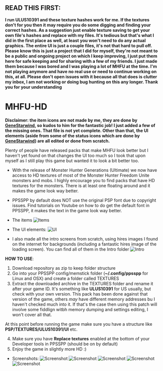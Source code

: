 ## READ THIS FIRST:

**I run ULUS10391 and these texture hashes work for me. If the textures don't for you then it may require you do some digging and finding your correct hashes. As a suggestion just enable texture saving to get your own file's hashes and replace with my files. It's tedious but that's what I did in the first place as well, at least you won't need to do any actual graphics. The entire UI is just a couple files, it's not that hard to pull off.
Please know this is just a project that I did for myself, they're not meant to be a public and ongoing project on which I keep improving, I just put them here for safe keeping and for sharing with a few of my friends. I just made them because I was bored and I was playing a lot of MHFU at the time. I'm not playing anymore and have no real use or need to continue working on this, at all. Please don't open issues with it because all that does is clutter my inbox, I am not working or doing bug hunting on this any longer. Thank you for your understanding**


# MHFU-HD

**Disclaimer: the item icons are not made by me, they are done by [GeneStarwind](https://monsterhunter.fandom.com/wiki/Images_GeneStarwind), so kudos to him for the fantastic job! I just added a few of the missing ones. That file is not yet complete. Other than that, the UI elements (aside from some of the status icons which are done by [GeneStarwind](https://monsterhunter.fandom.com/wiki/Images_GeneStarwind)) are all edited or done from scratch.**

Plenty of people have released packs that make MHFU look better but I haven't yet found on that changes the UI too much so I took that upon myself as I still play this game but wanted it to look a bit better too.

- With the release of Monster Hunter Generations (Ultimate) we now have access to HD textures of most of the Monster Hunter Freedom Unite monsters and mobs. I highly encourage you to find packs that have HD textures for the monsters. There is at least one floating around and it makes the game look way better.

- PPSSPP by default does NOT use the original PSP font due to copyright issues. Find tutorials on Youtube on how to do get the default font in PPSSPP, it makes the text in the game look way better.

- The items
![Items](https://github.com/grimmtusk/MHFU-HD/blob/main/UI/items.png?raw=true)

- The UI elements:
![UI](https://github.com/grimmtusk/MHFU-HD/blob/main/UI/UI.png?raw=true)

- I also made all the intro screens from scratch, using hires images I found on the internet for backgrounds (including a fantastic hires image of the loading screen). You can find all of them in the Intro folder
![Intro](https://github.com/grimmtusk/MHFU-HD/blob/main/Intro/welcome.png?raw=true)

**HOW TO USE**:

1. Download repository as zip to keep folder structure
2. Go into your PPSSPP config/memstick folder (**~/.config/ppsspp** for Linux and OSX) and create a folder called TEXTURES
3. Extract the downloaded archive in the TEXTURES folder and rename it after your game ID. It's something like **ULUS10391** for US usually, but check with your own version. This pack has been done against that version of the game, others *may* have different memory addresses bu I haven't checked much into it. If that's the case then using this patch will involve some fiddlign witbh memory dumping and settings editing, I won't cover all that.

At this point before running the game make sure you have a structure like **PSP/TEXTURES/ULUS10391/UI** etc.

4. Make sure you have **Replace textures** enabled at the bottom of your Developer tools in PPSSPP (should be on by default)
5. Enjoy the game in slightly more HD :)

- Screenshots:
![Screenshot](https://github.com/grimmtusk/MHFU-HD/blob/main/Screenshots/Screenshot%2001.png?raw=true)
![Screenshot](https://github.com/grimmtusk/MHFU-HD/blob/main/Screenshots/Screenshot%2002.png?raw=true)
![Screenshot](https://github.com/grimmtusk/MHFU-HD/blob/main/Screenshots/Screenshot%2003.png?raw=true)
![Screenshot](https://github.com/grimmtusk/MHFU-HD/blob/main/Screenshots/Screenshot%2004.png?raw=true)
![Screenshot](https://github.com/grimmtusk/MHFU-HD/blob/main/Screenshots/Screenshot%2005.png?raw=true)
